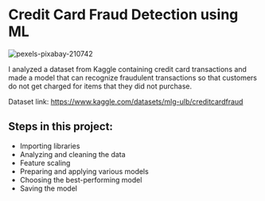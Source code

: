 
# Credit Card Fraud Detection using ML
![pexels-pixabay-210742](https://github.com/mrpaul017/Credit_Card_Fraud_Detection/assets/145193843/165a4938-0439-4d8f-a51c-5a8aa23608b7)

I analyzed a dataset from Kaggle containing credit card transactions and made a model that can recognize fraudulent transactions so that customers do not get charged for items that they did not purchase.

Dataset link: https://www.kaggle.com/datasets/mlg-ulb/creditcardfraud

## Steps in this project:
- Importing libraries
- Analyzing and cleaning the data
- Feature scaling
- Preparing and applying various models
- Choosing the best-performing model
- Saving the model

